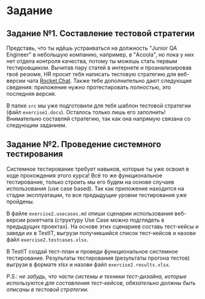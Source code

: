 # Задание

## Задание №1. Составление тестовой стратегии

Представь, что ты идёшь устраиваться на должность "Junior QA Engineer" в небольшую компанию, например, в "Acoola", но пока у них нет отдела контроля качества, потому ты можешь стать первым тестировщиком. Вычитав пару статей в интернете и проанализировав твоё резюме, HR просит тебя написать тестовую стратегию для веб-версии чата [Rocket.Chat](https://www.rocket.chat/). Также тебе дополнительно дают следующие сведения: приложение нужно протестировать полностью, это последняя версия.

В папке `src` мы уже подготовили для тебя шаблон тестовой стратегии (файл `exercise1.docx`). Осталось только лишь его заполнить! Внимательно составляй стратегию, так как она напрямую связана со следующим заданием. 

## Задание №2. Проведение системного тестирования

Системное тестирование требует навыков, которые ты уже освоил в ходе прохождения этого курса! Всё то же функциональное тестирование, только строить мы его будем на основе случаев использования (use case based). Так как приложение находится на стадии эксплуатации, то все предыдущие уровни тестирования уже пройдены.

В файле `exercise2.usecases.md` опиши сценарии использования веб-версии рокетчата (структуру Use Case можно подглядеть в предыдущих проектах). На основе этих сценариев составь тест-кейсы и заведи их в TestIT, выгрузи получившийся список тест-кейсов и назови файл `exercise2.testcases.xlsx`.

В TestIT создай тест-план и проведи функциональное системное тестирование. Результаты тестирования (результаты прогона тестов) выгрузи в формате xlsx и назови файл `exercise2.results.xlsx`.

_P.S.: не забудь, что части системы и техники тест-дизайна, которые используются для составления тест-кейсов, обязательно должны быть описаны в тестовой стратегии._
